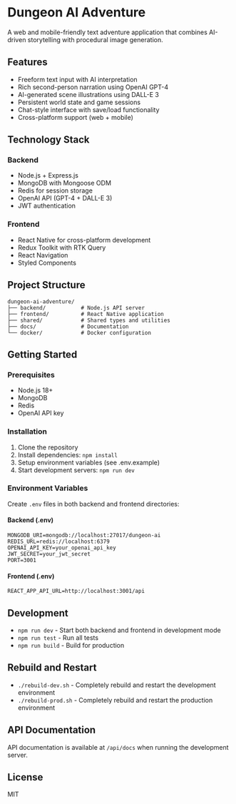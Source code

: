 # Dungeon AI Adventure

A web and mobile-friendly text adventure application that combines AI-driven storytelling with procedural image generation.

## Features

- Freeform text input with AI interpretation
- Rich second-person narration using OpenAI GPT-4
- AI-generated scene illustrations using DALL-E 3
- Persistent world state and game sessions
- Chat-style interface with save/load functionality
- Cross-platform support (web + mobile)

## Technology Stack

### Backend
- Node.js + Express.js
- MongoDB with Mongoose ODM
- Redis for session storage
- OpenAI API (GPT-4 + DALL-E 3)
- JWT authentication

### Frontend
- React Native for cross-platform development
- Redux Toolkit with RTK Query
- React Navigation
- Styled Components

## Project Structure

```
dungeon-ai-adventure/
├── backend/           # Node.js API server
├── frontend/          # React Native application
├── shared/            # Shared types and utilities
├── docs/              # Documentation
└── docker/            # Docker configuration
```

## Getting Started

### Prerequisites
- Node.js 18+
- MongoDB
- Redis
- OpenAI API key

### Installation

1. Clone the repository
2. Install dependencies: `npm install`
3. Setup environment variables (see .env.example)
4. Start development servers: `npm run dev`

### Environment Variables

Create `.env` files in both backend and frontend directories:

#### Backend (.env)
```
MONGODB_URI=mongodb://localhost:27017/dungeon-ai
REDIS_URL=redis://localhost:6379
OPENAI_API_KEY=your_openai_api_key
JWT_SECRET=your_jwt_secret
PORT=3001
```

#### Frontend (.env)
```
REACT_APP_API_URL=http://localhost:3001/api
```

## Development

- `npm run dev` - Start both backend and frontend in development mode
- `npm run test` - Run all tests
- `npm run build` - Build for production

## Rebuild and Restart

- `./rebuild-dev.sh` - Completely rebuild and restart the development environment
- `./rebuild-prod.sh` - Completely rebuild and restart the production environment

## API Documentation

API documentation is available at `/api/docs` when running the development server.

## License

MIT